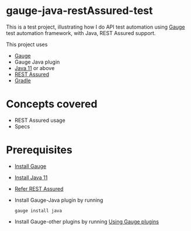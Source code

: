 # gauge-java-restAssured-test

This is a test project, illustrating how I do API test automation using [Gauge](https://github.com/getgauge/gauge) test automation framework, with Java, REST Assured  support.

This project uses

- [Gauge](http://getgauge.io/)
- Gauge Java plugin
- [Java 11](https://www.oracle.com/java/technologies/javase-jdk11-downloads.html) or above
- [REST Assured ](http://rest-assured.io/)
- [Gradle](https://gradle.org/)


# Concepts covered

- REST Assured usage
- Specs

# Prerequisites

- [Install Gauge](http://getgauge.io/download.html)
- [Install Java 11](https://www.oracle.com/java/technologies/javase-jdk11-downloads.html)
- [Refer REST Assured](https://github.com/rest-assured/rest-assured/wiki/GettingStarted)
- Install Gauge-Java plugin by running
  ````
  gauge install java
  ````
  
- Install Gauge-other plugins by running [Using Gauge plugins](https://docs.gauge.org/plugin.html?os=windows&language=java&ide=vscode)







